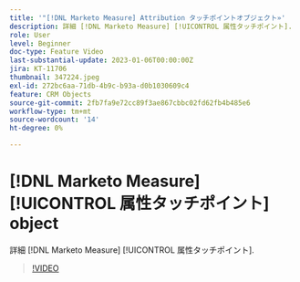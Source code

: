 ```yaml
---
title: '"[!DNL Marketo Measure] Attribution タッチポイントオブジェクト»'
description: 詳細 [!DNL Marketo Measure] [!UICONTROL 属性タッチポイント].
role: User
level: Beginner
doc-type: Feature Video
last-substantial-update: 2023-01-06T00:00:00Z
jira: KT-11706
thumbnail: 347224.jpeg
exl-id: 272bc6aa-71db-4b9c-b93a-d0b1030609c4
feature: CRM Objects
source-git-commit: 2fb7fa9e72cc89f3ae867cbbc02fd62fb4b485e6
workflow-type: tm+mt
source-wordcount: '14'
ht-degree: 0%

---
```


# [!DNL Marketo Measure] [!UICONTROL 属性タッチポイント] object

詳細 [!DNL Marketo Measure] [!UICONTROL 属性タッチポイント].

>[!VIDEO](https://video.tv.adobe.com/v/347224/?quality=12&learn=on)
